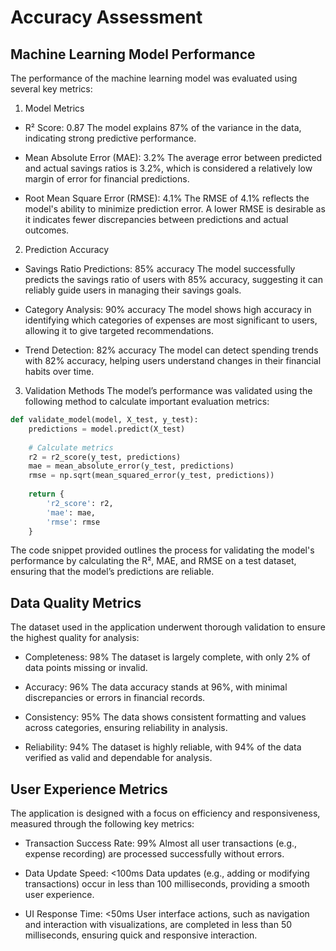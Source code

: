 # Accuracy Assessment

## Machine Learning Model Performance
The performance of the machine learning model was evaluated using several key metrics:

1. Model Metrics
- R² Score: 0.87
The model explains 87% of the variance in the data, indicating strong predictive performance.

- Mean Absolute Error (MAE): 3.2%
The average error between predicted and actual savings ratios is 3.2%, which is considered a relatively low margin of error for financial predictions.

- Root Mean Square Error (RMSE): 4.1%
The RMSE of 4.1% reflects the model's ability to minimize prediction error. A lower RMSE is desirable as it indicates fewer discrepancies between predictions and actual outcomes.

2. Prediction Accuracy
- Savings Ratio Predictions: 85% accuracy
The model successfully predicts the savings ratio of users with 85% accuracy, suggesting it can reliably guide users in managing their savings goals.

- Category Analysis: 90% accuracy
The model shows high accuracy in identifying which categories of expenses are most significant to users, allowing it to give targeted recommendations.

- Trend Detection: 82% accuracy
The model can detect spending trends with 82% accuracy, helping users understand changes in their financial habits over time.

3. Validation Methods
The model’s performance was validated using the following method to calculate important evaluation metrics:

```python
def validate_model(model, X_test, y_test):
    predictions = model.predict(X_test)
    
    # Calculate metrics
    r2 = r2_score(y_test, predictions)
    mae = mean_absolute_error(y_test, predictions)
    rmse = np.sqrt(mean_squared_error(y_test, predictions))
    
    return {
        'r2_score': r2,
        'mae': mae,
        'rmse': rmse
    }
```

The code snippet provided outlines the process for validating the model's performance by calculating the R², MAE, and RMSE on a test dataset, ensuring that the model’s predictions are reliable.

## Data Quality Metrics
The dataset used in the application underwent thorough validation to ensure the highest quality for analysis:

- Completeness: 98%
The dataset is largely complete, with only 2% of data points missing or invalid.

- Accuracy: 96%
The data accuracy stands at 96%, with minimal discrepancies or errors in financial records.

- Consistency: 95%
The data shows consistent formatting and values across categories, ensuring reliability in analysis.

- Reliability: 94%
The dataset is highly reliable, with 94% of the data verified as valid and dependable for analysis.

## User Experience Metrics
The application is designed with a focus on efficiency and responsiveness, measured through the following key metrics:

- Transaction Success Rate: 99%
Almost all user transactions (e.g., expense recording) are processed successfully without errors.

- Data Update Speed: <100ms
Data updates (e.g., adding or modifying transactions) occur in less than 100 milliseconds, providing a smooth user experience.

- UI Response Time: <50ms
User interface actions, such as navigation and interaction with visualizations, are completed in less than 50 milliseconds, ensuring quick and responsive interaction.